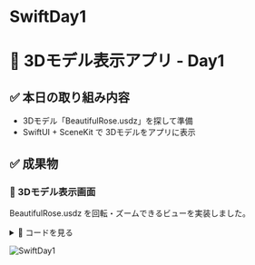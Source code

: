 # SwiftDay1

# 🌹 3Dモデル表示アプリ - Day1

## ✅ 本日の取り組み内容
- 3Dモデル「BeautifulRose.usdz」を探して準備
- SwiftUI + SceneKit で 3Dモデルをアプリに表示

## ✅ 成果物

### 📱 3Dモデル表示画面

BeautifulRose.usdz を回転・ズームできるビューを実装しました。

<details>
<summary>📄 コードを見る</summary>

#### ContentView.swift

```swift
import SwiftUI
import SceneKit

struct ContentView: View {
    var body: some View {
        SceneView(
            scene: SCNScene(named: "BeautifulRose.usdz"),
            options: [.autoenablesDefaultLighting, .allowsCameraControl]
        )
    }
}
```


#### FlowerPomo.swift
```
import SwiftUI

@main
struct ModelViewerApp: App {
    var body: some Scene {
        WindowGroup {
            ContentView()
        }
    }
}

```

</details>


![SwiftDay1](https://github.com/user-attachments/assets/42c65f13-7640-4700-bf63-86a75933b627)
